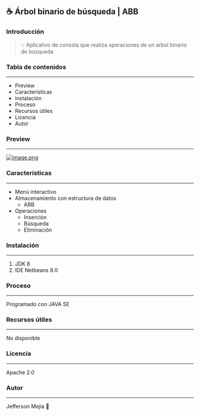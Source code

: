 ## ☕ Árbol binario de búsqueda | ABB

### Introducción

> 💡 Aplicativo de consola que realiza operaciones de un arbol binario de búsqueda

### Tabla de contenidos

---

- Preview
- Características
- Instalación
- Proceso
- Recursos útiles
- Licencia
- Autor

### Preview

---

[![image.png](https://i.postimg.cc/MGkQHmGG/image.png)](https://postimg.cc/dhB1SdrM)

### Características

---

- Menú interactivo
- Almacenamiento con estructura de datos
  - ABB
- Operaciones
  - Inserción
  - Búsqueda
  - Eliminación

### Instalación

---

1. JDK 8
2. IDE Netbeans 8.0

### Proceso

---

Programado con JAVA SE

### Recursos útiles

---

No disponible

### Licencia

---

Apache 2.0

### Autor

---

Jefferson Mejía 🍉
